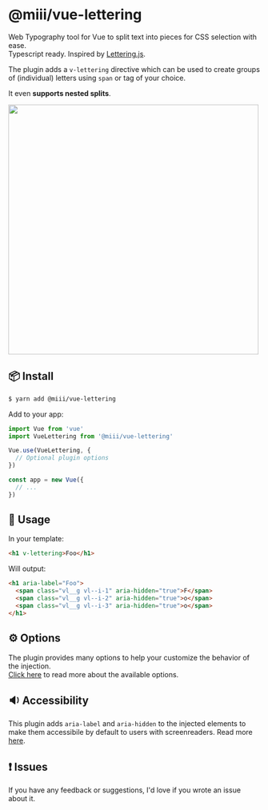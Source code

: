 # @miii/vue-lettering
Web Typography tool for Vue to split text into pieces for CSS selection with ease.<br>
Typescript ready. Inspired by [Lettering.js](davatron5000/Lettering.js).


The plugin adds a `v-lettering` directive which can be used to create groups of (individual) letters using `span` or tag of your choice.

It even <strong>supports nested splits</strong>.

<img src="https://user-images.githubusercontent.com/158975/76612092-e9d82380-651b-11ea-8400-7eb7031cfd8c.png" width="500">

## 📦  Install
```sh
$ yarn add @miii/vue-lettering
```

Add to your app:
```js
import Vue from 'vue'
import VueLettering from '@miii/vue-lettering'

Vue.use(VueLettering, {
  // Optional plugin options
})

const app = new Vue({
  // ...
})
```

## 🚀  Usage

In your template:
```html
<h1 v-lettering>Foo</h1>
```

Will output:
```html
<h1 aria-label="Foo">
  <span class="vl__g vl--i-1" aria-hidden="true">F</span>
  <span class="vl__g vl--i-2" aria-hidden="true">o</span>
  <span class="vl__g vl--i-3" aria-hidden="true">o</span>
</h1>
```

## ⚙️  Options
The plugin provides many options to help your customize the behavior of the injection.<br>
[Click here](./OPTIONS.md) to read more about the available options.

## 🔉  Accessibility
This plugin adds `aria-label` and `aria-hidden` to the injected elements to make them accessibile by default to users with screenreaders. Read more [here](https://developer.mozilla.org/en-US/docs/Web/Accessibility/ARIA).

## ❗️ Issues
If you have any feedback or suggestions, I'd love if you wrote an issue about it.
